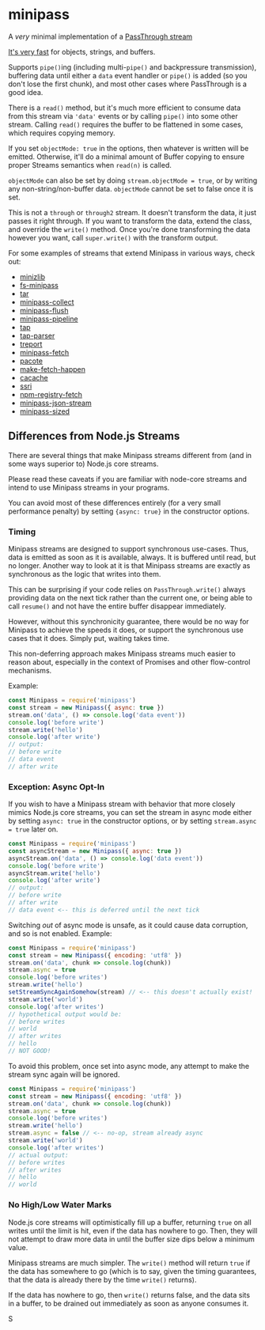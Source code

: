 # minipass

A _very_ minimal implementation of a [PassThrough
stream](https://nodejs.org/api/stream.html#stream_class_stream_passthrough)

[It's very
fast](https://docs.google.com/spreadsheets/d/1oObKSrVwLX_7Ut4Z6g3fZW-AX1j1-k6w-cDsrkaSbHM/edit#gid=0)
for objects, strings, and buffers.

Supports `pipe()`ing (including multi-`pipe()` and backpressure transmission),
buffering data until either a `data` event handler or `pipe()` is added (so
you don't lose the first chunk), and most other cases where PassThrough is
a good idea.

There is a `read()` method, but it's much more efficient to consume data
from this stream via `'data'` events or by calling `pipe()` into some other
stream.  Calling `read()` requires the buffer to be flattened in some
cases, which requires copying memory.

If you set `objectMode: true` in the options, then whatever is written will
be emitted.  Otherwise, it'll do a minimal amount of Buffer copying to
ensure proper Streams semantics when `read(n)` is called.

`objectMode` can also be set by doing `stream.objectMode = true`, or by
writing any non-string/non-buffer data.  `objectMode` cannot be set to
false once it is set.

This is not a `through` or `through2` stream.  It doesn't transform the
data, it just passes it right through.  If you want to transform the data,
extend the class, and override the `write()` method.  Once you're done
transforming the data however you want, call `super.write()` with the
transform output.

For some examples of streams that extend Minipass in various ways, check
out:

- [minizlib](http://npm.im/minizlib)
- [fs-minipass](http://npm.im/fs-minipass)
- [tar](http://npm.im/tar)
- [minipass-collect](http://npm.im/minipass-collect)
- [minipass-flush](http://npm.im/minipass-flush)
- [minipass-pipeline](http://npm.im/minipass-pipeline)
- [tap](http://npm.im/tap)
- [tap-parser](http://npm.im/tap-parser)
- [treport](http://npm.im/treport)
- [minipass-fetch](http://npm.im/minipass-fetch)
- [pacote](http://npm.im/pacote)
- [make-fetch-happen](http://npm.im/make-fetch-happen)
- [cacache](http://npm.im/cacache)
- [ssri](http://npm.im/ssri)
- [npm-registry-fetch](http://npm.im/npm-registry-fetch)
- [minipass-json-stream](http://npm.im/minipass-json-stream)
- [minipass-sized](http://npm.im/minipass-sized)

## Differences from Node.js Streams

There are several things that make Minipass streams different from (and in
some ways superior to) Node.js core streams.

Please read these caveats if you are familiar with node-core streams and
intend to use Minipass streams in your programs.

You can avoid most of these differences entirely (for a very
small performance penalty) by setting `{async: true}` in the
constructor options.

### Timing

Minipass streams are designed to support synchronous use-cases.  Thus, data
is emitted as soon as it is available, always.  It is buffered until read,
but no longer.  Another way to look at it is that Minipass streams are
exactly as synchronous as the logic that writes into them.

This can be surprising if your code relies on `PassThrough.write()` always
providing data on the next tick rather than the current one, or being able
to call `resume()` and not have the entire buffer disappear immediately.

However, without this synchronicity guarantee, there would be no way for
Minipass to achieve the speeds it does, or support the synchronous use
cases that it does.  Simply put, waiting takes time.

This non-deferring approach makes Minipass streams much easier to reason
about, especially in the context of Promises and other flow-control
mechanisms.

Example:

```js
const Minipass = require('minipass')
const stream = new Minipass({ async: true })
stream.on('data', () => console.log('data event'))
console.log('before write')
stream.write('hello')
console.log('after write')
// output:
// before write
// data event
// after write
```

### Exception: Async Opt-In

If you wish to have a Minipass stream with behavior that more
closely mimics Node.js core streams, you can set the stream in
async mode either by setting `async: true` in the constructor
options, or by setting `stream.async = true` later on.

```js
const Minipass = require('minipass')
const asyncStream = new Minipass({ async: true })
asyncStream.on('data', () => console.log('data event'))
console.log('before write')
asyncStream.write('hello')
console.log('after write')
// output:
// before write
// after write
// data event <-- this is deferred until the next tick
```

Switching _out_ of async mode is unsafe, as it could cause data
corruption, and so is not enabled.  Example:

```js
const Minipass = require('minipass')
const stream = new Minipass({ encoding: 'utf8' })
stream.on('data', chunk => console.log(chunk))
stream.async = true
console.log('before writes')
stream.write('hello')
setStreamSyncAgainSomehow(stream) // <-- this doesn't actually exist!
stream.write('world')
console.log('after writes')
// hypothetical output would be:
// before writes
// world
// after writes
// hello
// NOT GOOD!
```

To avoid this problem, once set into async mode, any attempt to
make the stream sync again will be ignored.

```js
const Minipass = require('minipass')
const stream = new Minipass({ encoding: 'utf8' })
stream.on('data', chunk => console.log(chunk))
stream.async = true
console.log('before writes')
stream.write('hello')
stream.async = false // <-- no-op, stream already async
stream.write('world')
console.log('after writes')
// actual output:
// before writes
// after writes
// hello
// world
```

### No High/Low Water Marks

Node.js core streams will optimistically fill up a buffer, returning `true`
on all writes until the limit is hit, even if the data has nowhere to go.
Then, they will not attempt to draw more data in until the buffer size dips
below a minimum value.

Minipass streams are much simpler.  The `write()` method will return `true`
if the data has somewhere to go (which is to say, given the timing
guarantees, that the data is already there by the time `write()` returns).

If the data has nowhere to go, then `write()` returns false, and the data
sits in a buffer, to be drained out immediately as soon as anyone consumes
it.

S